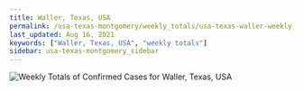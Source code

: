 ```yaml
---
title: Waller, Texas, USA
permalink: /usa-texas-montgomery/weekly_totals/usa-texas-waller-weekly_totals.html
last_updated: Aug 16, 2021
keywords: ["Waller, Texas, USA", "weekly totals"]
sidebar: usa-texas-montgomery_sidebar
---
```


![Weekly Totals of Confirmed Cases for Waller, Texas, USA](/covid_tracker/images/graphs/usa-texas-waller-weekly_totals_graph.png)
